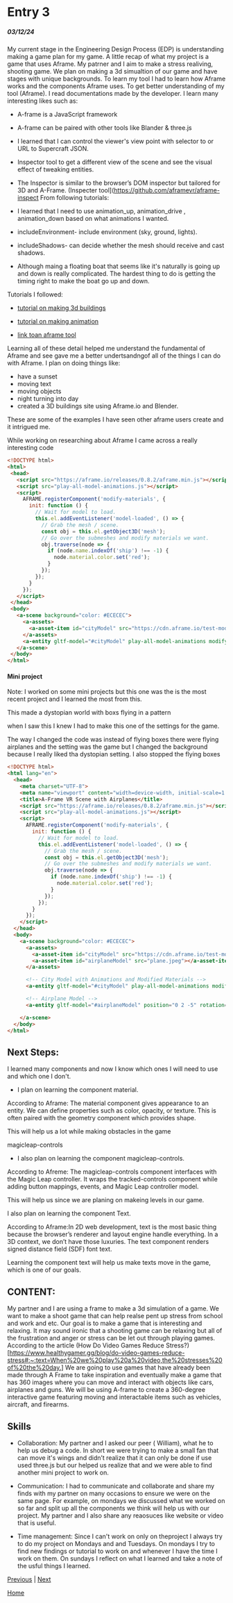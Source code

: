 # Entry 3
##### 03/12/24

My current stage in the Engineering Design Process (EDP) is understanding making a game plan for my game. A little recap of what my project is a game that uses Aframe. My patrner and I aim to make a stress realiving, shooting game. We plan on making a 3d simualtion of our game and have stages with unique backgrounds. To learn my tool I had to learn how Aframe works and the components Aframe uses.  To get better understanding of my tool (Aframe). I read documentations made by the developer. I learn many interesting likes such as:

* A-frame is a JavaScript framework

* A-frame can be paired with other tools like Blander & three.js
* I learned that I can control the viewer's view point  with selector to <a-asset-item> or URL to Supercraft JSON.

* Inspector tool to get a different view of the scene and see the visual effect of tweaking entities.

* The Inspector is similar to the browser’s DOM inspector but tailored for 3D and A-Frame. (Inspecter tool](https://github.com/aframevr/aframe-inspect
From following tutorials:

* I learned that I need to use animation_up, animation_drive , animation_down based on what animations I wanted.

* includeEnvironment-  include environment (sky, ground, lights).

* includeShadows- can decide whether the mesh should receive and cast shadows.

* Although maing a floating boat that seems like it's naturally is going up and down is really complicated. The hardest thing to do is getting the timing right to make the boat go up and down.

Tutorials I followed:
- [tutorial on making 3d buildings](https://www.youtube.com/watch?v=5lTAt3HGPSw)

- [tutorial on making animation](https://www.youtube.com/watch?v=ZGk5XlPscsk)

- [link toan aframe tool](https://www.npmjs.com/package/aframe-supercraft-loader)



 Learning all of these detail helped me understand the fundamental of Aframe and see gave me a better undertsandngof all of the things I can do with Aframe. I plan on doing things like:

 - have a sunset
 - moving text
 - moving objects
 - night turning into day
 - created a 3D buildings site using Aframe.io and Blender.

 These are some of the examples I have seen other aframe users create and it intrigued me.




 While working on researching about Aframe I came across a really interesting code

 ```HTML
 <!DOCTYPE html>
<html>
  <head>
    <script src="https://aframe.io/releases/0.8.2/aframe.min.js"></script>
    <script src="play-all-model-animations.js"></script>
    <script>
      AFRAME.registerComponent('modify-materials', {
        init: function () {
          // Wait for model to load.
          this.el.addEventListener('model-loaded', () => {
            // Grab the mesh / scene.
            const obj = this.el.getObject3D('mesh');
            // Go over the submeshes and modify materials we want.
            obj.traverse(node => {
              if (node.name.indexOf('ship') !== -1) {
                node.material.color.set('red');
              }
            });
          });
        }
      });
    </script>
  </head>
  <body>
    <a-scene background="color: #ECECEC">
      <a-assets>
        <a-asset-item id="cityModel" src="https://cdn.aframe.io/test-models/models/glTF-2.0/virtualcity/VC.gltf"></a-asset-item>
      </a-assets>
      <a-entity gltf-model="#cityModel" play-all-model-animations modify-materials></a-entity>
    </a-scene>
  </body>
</html>
```

#### Mini project

Note: I worked on some mini projects but this one was the is the most recent project and I learned the most from this.

This made a dystopian world with boxs flying in a pattern

when I saw this I knew I had to make this one of the settings for the game.


The way I changed the code was instead of flying boxes there were flying airplanes and the setting was the game but I changed the background because I really liked tha dystopian setting. I also stopped the flying boxes

```HTML
<!DOCTYPE html>
<html lang="en">
  <head>
    <meta charset="UTF-8">
    <meta name="viewport" content="width=device-width, initial-scale=1.0">
    <title>A-Frame VR Scene with Airplanes</title>
    <script src="https://aframe.io/releases/0.8.2/aframe.min.js"></script>
    <script src="play-all-model-animations.js"></script>
    <script>
      AFRAME.registerComponent('modify-materials', {
        init: function () {
          // Wait for model to load.
          this.el.addEventListener('model-loaded', () => {
            // Grab the mesh / scene.
            const obj = this.el.getObject3D('mesh');
            // Go over the submeshes and modify materials we want.
            obj.traverse(node => {
              if (node.name.indexOf('ship') !== -1) {
                node.material.color.set('red');
              }
            });
          });
        }
      });
    </script>
  </head>
  <body>
    <a-scene background="color: #ECECEC">
      <a-assets>
        <a-asset-item id="cityModel" src="https://cdn.aframe.io/test-models/models/glTF-2.0/virtualcity/VC.gltf"></a-asset-item>
        <a-asset-item id="airplaneModel" src="plane.jpeg"></a-asset-item>
      </a-assets>

      <!-- City Model with Animations and Modified Materials -->
      <a-entity gltf-model="#cityModel" play-all-model-animations modify-materials></a-entity>

      <!-- Airplane Model -->
      <a-entity gltf-model="#airplaneModel" position="0 2 -5" rotation="0 180 0" scale="0.5 0.5 0.5"></a-entity>

    </a-scene>
  </body>
</html>

```


## Next Steps:

I learned many components and now I know which ones I will need to use and which one I don't.

- I plan on learning the component material.

According to Aframe: The material component gives appearance to an entity. We can define properties such as color, opacity, or texture. This is often paired with the geometry component which provides shape.

This will help us a lot while making obstacles in the game

magicleap-controls

- I also plan on learning the component magicleap-controls.

According to Afreme: The magicleap-controls component interfaces with the Magic Leap controller. It wraps the tracked-controls component while adding button mappings, events, and Magic Leap controller model.

This will help us since we are planing on makeing levels in our game.

I also plan on learning the component Text.

According to Aframe:In 2D web development, text is the most basic thing because the browser’s renderer and layout engine handle everything. In a 3D context, we don’t have those luxuries. The text component renders signed distance field (SDF) font text.

Learning the component text will help us make texts move in the game, which is one of our goals.


## CONTENT:

 My partner and I are using a frame to make a 3d simulation of a game. We want to make a shoot game that can help realse pent up stress from school and work and etc. Our goal is to make a game that is interesting and relaxing. It may sound ironic that a shooting game can be relaxing but all of the frustration and anger or stress can be let out through playing games. According to the article (How Do Video Games Reduce Stress?)[https://www.healthygamer.gg/blog/do-video-games-reduce-stress#:~:text=When%20we%20play%20a%20video,the%20stresses%20of%20the%20day.] We are going to use games that have already been made through A Frame to take inspiration and eventually make a game that has 360 images where you can move and interact with objects like cars, airplanes and guns.  We will be using A-frame to create a 360-degree interactive game featuring moving and interactable items such as vehicles, aircraft, and firearms.



## Skills

* Collaboration: My partner and I asked our peer ( William), what he to help us debug a code. In short we were trying to make a small fan that can move it's wings and didn’t realize that it can only be done if use used three.js
but our helped us realize that and we were able to find another mini project to work on.
* Communication: I had to communicate and collaborate and share my finds with my partner on many occasions to ensure we were on the same page. For example, on mondays we discussed what we worked on so far and split up all the components we think will help us with our project. My partner and I also share any reaosuces like website or video that is useful.

* Time management: Since I can't work on only on theproject I always try to do my project on Mondays and and  Tuesdays. On mondays I try to find new findings or tutorial to work on and whenever I have the time I work on them. On sundays I reflect on what I learned and take a note of the usful things I learned.




[Previous](entry02.md) | [Next](entry04.md)

[Home](../README.md)


